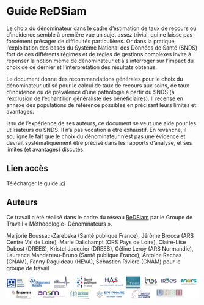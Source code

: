 # Guide ReDSiam
<!-- SPDX-License-Identifier: MPL-2.0 -->

Le choix du dénominateur dans le cadre d’estimation de taux de recours ou d’incidence semble à première vue un sujet assez trivial, qui ne laisse pas forcément présager de difficultés particulières. Or dans la pratique, l’exploitation des bases du Système National des Données de Santé (SNDS) fort de ces différents régimes et de règles de gestions complexes invite à repenser la notion même de dénominateur et à s’interroger sur l’impact du choix de ce dernier et l‘interprétation des résultats obtenus.  

Le document donne des recommandations générales pour le choix du dénominateur utilisé pour le calcul de taux de recours aux soins, de taux d’incidence ou de prévalence d’une pathologie à partir du SNDS (à l’exclusion de l’échantillon généraliste des bénéficiaires). Il recense en annexe des populations de référence possibles en précisant leurs limites et avantages.  

Issu de l’expérience de ses auteurs, ce document se veut une aide pour les utilisateurs du SNDS. Il n’a pas vocation à être exhaustif. En revanche, il souligne le fait que le choix du dénominateur n’est pas une évidence et devrait systématiquement être précisé dans les rapports d’analyse, et ses limites (et avantages) discutés.


## Lien accès
Télécharger le guide [ici](../../files/redsiam/202103_Redsiam_GTDenominateurs-ChoixDenominateurs_MLP-2.0.pdf)

## Auteurs

Ce travail a été réalisé dans le cadre du réseau [ReDSiam](../../glossaire/redsiam.md) par le Groupe de Travail « Méthodologie- Dénominateurs ».   

Marjorie Boussac-Zarebska (Santé publique France), Jérôme Brocca (ARS Centre Val de Loire), Marie Dalichampt (ORS Pays de Loire), Claire-Lise Dubost (DREES), Kristel Jacquier (DREES), Céline Leroy (ARS Normandie), Laurence Mandereau-Bruno (Santé publique France), Antoine Rachas (CNAM), Fanny Raguideau (HEVA), Sébastien Rivière (CNAM) pour le groupe de travail

![logo](../../files/redsiam/20210402_redsiam_logo_MLP-2.0.png)
